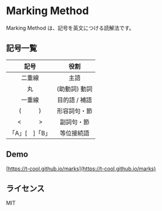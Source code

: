 # Marking Method

Marking Method は、記号を英文につける読解法です。

## 記号一覧

| 記号 | 役割 |
|:---:|:---:|
| 二重線 | 主語 |
| 丸 | (助動詞) 動詞 |
| 一重線 | 目的語 / 補語 |
| (　　　) | 形容詞句・節 |
| <　　　> | 副詞句・節 |
| 「A」[　]「B」 | 等位接続語 |

## Demo

[https://t-cool.github.io/marks](https://t-cool.github.io/marks)

## ライセンス

MIT
